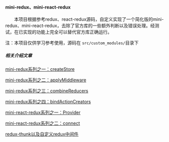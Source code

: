 
<br/>

#### mini-redux、mini-react-redux

&emsp;&emsp;本项目根据参考redux、react-redux源码，自定义实现了一个简化版的mini-redux、mini-react-redux，去除了官方库的一些额外判断以及错误处理。经测试，在已实现的功能上完全可以替代官方库正确运行。

注：本项目仅供学习参考使用，源码在 `src/custom_modules/`目录下


##### 相关介绍文章

[mini-redux系列之一：createStore](https://www.jianshu.com/p/40c06f15762e)

[mini-redux系列之二：applyMiddleware](https://www.jianshu.com/p/01aa33d0e113)

[mini-redux系列之三：combineReducers](https://www.jianshu.com/p/6e76b783abf2)

[mini-redux系列之四：bindActionCreators](https://www.jianshu.com/p/99fd3ee65397)

[mini-react-redux系列之一：Provider](https://www.jianshu.com/p/69c1a1100303)

[mini-react-redux系列之二：connect](https://www.jianshu.com/p/2ceb3be52e43)

[redux-thunk以及自定义redux中间件](https://www.jianshu.com/p/441c54df89ff)